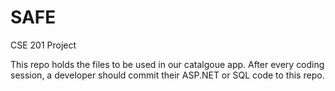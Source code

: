 # SAFE
CSE 201 Project

This repo holds the files to be used in our catalgoue app. After every coding session, a developer should commit their ASP.NET or SQL code to this repo. 
